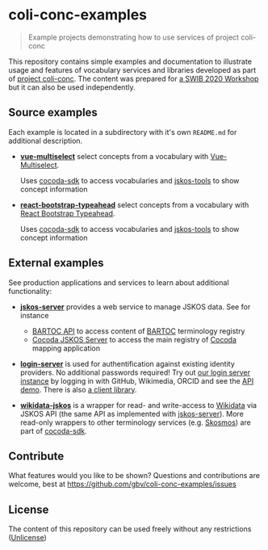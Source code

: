 # coli-conc-examples

> Example projects demonstrating how to use services of project coli-conc

This repository contains simple examples and documentation to illustrate usage and features of vocabulary services and libraries developed as part of [project coli-conc](https://coli-conc.gbv.de/). The content was prepared for [a SWIB 2020 Workshop](http://swib.org/swib20/programme.html#abs06) but it can also be used independently.

## Source examples

Each example is located in a subdirectory with it's own `README.md` for additional description.

* **[vue-multiselect](vue-multiselect)** select concepts from a vocabulary with [Vue-Multiselect].

  Uses [cocoda-sdk] to access vocabularies and [jskos-tools] to show concept information

* **[react-bootstrap-typeahead](react-bootstrap-typeahead)** select concepts from a vocabulary with [React Bootstrap Typeahead].

  Uses [cocoda-sdk] to access vocabularies and [jskos-tools] to show concept information


[Vue-Multiselect]: https://vue-multiselect.js.org/
[React Bootstrap Typeahead]: https://www.npmjs.com/package/react-bootstrap-typeahead
[cocoda-sdk]: https://github.com/gbv/cocoda-sdk#readme
[jskos-tools]: https://github.com/gbv/jskos-tools#readme
[jskos-server]: https://github.com/gbv/jskos-server#readme
[login-server]: https://github.com/gbv/login-server#readme
[wikidata-jskos]: https://github.com/gbv/wikidata-jskos#readme

## External examples

See production applications and services to learn about additional functionality:

* **[jskos-server]** provides a web service to manage JSKOS data. See for instance

    * [BARTOC API](https://bartoc.org/api) to access content of [BARTOC](https://bartoc.org/) terminology registry
    * [Cocoda JSKOS Server](https://coli-conc.gbv.de/api/) to access the main registry of [Cocoda](https://coli-conc.gbv.de/cocoda/) mapping application

* **[login-server]** is used for authentification against existing identity providers. No additional passwords required! Try out [our login server instance](https://coli-conc.gbv.de/login/) by logging in with GitHub, Wikimedia, ORCID and see the [API demo](https://coli-conc.gbv.de/login/api). There is also [a client library](https://github.com/gbv/login-client).

* **[wikidata-jskos]** is a wrapper for read- and write-access to [Wikidata] via JSKOS API (the same API as implemented with [jskos-server]). More read-only wrappers to other terminology services (e.g. [Skosmos]) are part of [cocoda-sdk].

[Skosmos]: http://skosmos.org/
[Wikidata]: https://wikidata.org/

## Contribute

What features would you like to be shown? Questions and contributions are welcome, best at <https://github.com/gbv/coli-conc-examples/issues>

## License

The content of this repository can be used freely without any restrictions ([Unlicense](https://unlicense.org/))
